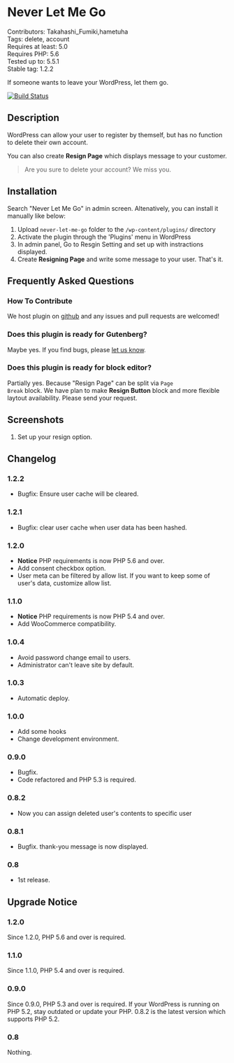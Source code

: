 # Never Let Me Go

Contributors: Takahashi_Fumiki,hametuha  
Tags: delete, account  
Requires at least: 5.0  
Requires PHP: 5.6  
Tested up to: 5.5.1  
Stable tag: 1.2.2

If someone wants to leave your WordPress, let them go.

<!-- only:github/ -->
[![Build Status](https://travis-ci.org/fumikito/Never-Let-Me-Go.svg)](https://travis-ci.org/fumikito/Never-Let-Me-Go)
<!-- /only:github -->

## Description

WordPress can allow your user to register by themself, but has no function to delete their own account.

You can also create **Resign Page** which displays message to your customer.

> Are you sure to delete your account? We miss you.

## Installation

Search "Never Let Me Go" in admin screen.
Altenatively, you can install it manually like below:

1. Upload `never-let-me-go` folder to the `/wp-content/plugins/` directory
2. Activate the plugin through the 'Plugins' menu in WordPress
3. In admin panel, Go to Resgin Setting and set up with instractions displayed.
4. Create **Resigning Page** and write some message to your user. That's it.

## Frequently Asked Questions

### How To Contribute

We host plugin on [github](https://github.com/fumikito/Never-Let-Me-Go) and any issues and pull requests are welcomed!

### Does this plugin is ready for Gutenberg?

Maybe yes. If you find bugs, please [let us know](https://github.com/fumikito/Never-Let-Me-Go).

### Does this plugin is ready for block editor?

Partially yes. Because "Resign Page" can be split via <code>Page Break</code> block. We have plan to make **Resign Button** block and more flexible laytout availability. Please send your request.

## Screenshots

1. Set up your resign option.

## Changelog

### 1.2.2

* Bugfix: Ensure user cache will be cleared.

### 1.2.1

* Bugfix: clear user cache when user data has been hashed.

### 1.2.0

* **Notice** PHP requirements is now PHP 5.6 and over.
* Add consent checkbox option.
* User meta can be filtered by allow list. If you want to keep some of user's data, customize allow list.

### 1.1.0

* **Notice** PHP requirements is now PHP 5.4 and over.
* Add WooCommerce compatibility.

### 1.0.4

* Avoid password change email to users.
* Administrator can't leave site by default.

### 1.0.3

* Automatic deploy.

### 1.0.0

* Add some hooks
* Change development environment.

### 0.9.0

* Bugfix.
* Code refactored and PHP 5.3 is required.

### 0.8.2

* Now you can assign deleted user's contents to specific user 

### 0.8.1

* Bugfix. thank-you message is now displayed.

### 0.8

* 1st release.

## Upgrade Notice

### 1.2.0

Since 1.2.0, PHP 5.6 and over is required.

### 1.1.0

Since 1.1.0, PHP 5.4 and over is required.

### 0.9.0

Since 0.9.0, PHP 5.3 and over is required. If your WordPress is running on PHP 5.2, stay outdated or update your PHP. 
0.8.2 is the latest version which supports PHP 5.2.

### 0.8

Nothing.